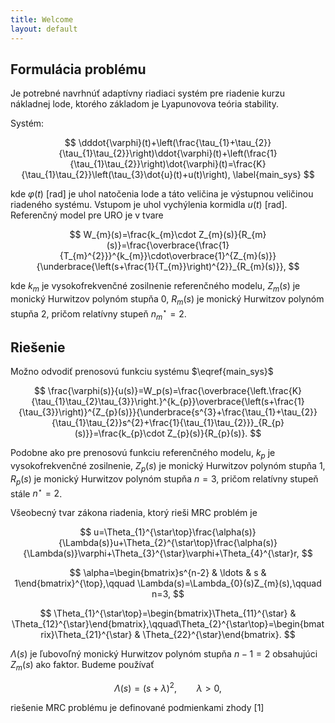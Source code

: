 ```yaml
---
title: Welcome
layout: default
---
```


## Formulácia problému

Je potrebné navrhnúť adaptívny riadiaci systém pre riadenie kurzu nákladnej lode, ktorého základom je Lyapunovova teória stability. 

Systém:

$$
\dddot{\varphi}(t)+\left(\frac{\tau_{1}+\tau_{2}}{\tau_{1}\tau_{2}}\right)\ddot{\varphi}(t)+\left(\frac{1}{\tau_{1}\tau_{2}}\right)\dot{\varphi}(t)=\frac{K}{\tau_{1}\tau_{2}}\left(\tau_{3}\dot{u}(t)+u(t)\right),
\label{main_sys}
$$

kde $\varphi(t)$ [rad] je uhol natočenia lode a táto veličina je výstupnou
veličinou riadeného systému. Vstupom je uhol vychýlenia kormidla $u(t)$ [rad]. 
Referenčný model pre URO je v tvare

$$
W_{m}(s)=\frac{k_{m}\cdot Z_{m}(s)}{R_{m}(s)}=\frac{\overbrace{\frac{1}{T_{m}^{2}}}^{k_{m}}\cdot\overbrace{1}^{Z_{m}(s)}}{\underbrace{\left(s+\frac{1}{T_{m}}\right)^{2}}_{R_{m}(s)}},
$$

kde $k_m$ je vysokofrekvenčné zosilnenie referenčného modelu, $Z_m(s)$ je
monický Hurwitzov polynóm stupňa 0, $R_m(s)$ je monický Hurwitzov polynóm stupňa
2, pričom relatívny stupeň $n^\star_m=2$.

## Riešenie

Možno odvodiť prenosovú funkciu systému $\eqref{main_sys}$

$$
\frac{\varphi(s)}{u(s)}=W_p(s)=\frac{\overbrace{\left.\frac{K}{\tau_{1}\tau_{2}\tau_{3}}\right.}^{k_{p}}\overbrace{\left(s+\frac{1}{\tau_{3}}\right)}^{Z_{p}(s)}}{\underbrace{s^{3}+\frac{\tau_{1}+\tau_{2}}{\tau_{1}\tau_{2}}s^{2}+\frac{1}{\tau_{1}\tau_{2}}}_{R_{p}(s)}}=\frac{k_{p}\cdot Z_{p}(s)}{R_{p}(s)}.
$$

Podobne ako pre prenosovú funkciu referenčného modelu, $k_p$ je vysokofrekvenčné zosilnenie, $Z_p(s)$ je
monický Hurwitzov polynóm stupňa 1, $R_p(s)$ je monický Hurwitzov polynóm stupňa
$n=3$, pričom relatívny stupeň stále $n^\star=2$.

Všeobecný tvar zákona riadenia, ktorý rieši MRC problém je

$$
u=\Theta_{1}^{\star\top}\frac{\alpha(s)}{\Lambda(s)}u+\Theta_{2}^{\star\top}\frac{\alpha(s)}{\Lambda(s)}\varphi+\Theta_{3}^{\star}\varphi+\Theta_{4}^{\star}r,
$$

$$
\alpha=\begin{bmatrix}s^{n-2} & \ldots & s & 1\end{bmatrix}^{\top},\qquad \Lambda(s)=\Lambda_{0}(s)Z_{m}(s),\qquad n=3,
$$

$$
\Theta_{1}^{\star\top}=\begin{bmatrix}\Theta_{11}^{\star} & \Theta_{12}^{\star}\end{bmatrix},\qquad\Theta_{2}^{\star\top}=\begin{bmatrix}\Theta_{21}^{\star} & \Theta_{22}^{\star}\end{bmatrix}.
$$

$\Lambda(s)$ je ľubovoľný monický Hurwitzov polynóm stupňa $n - 1 = 2$ obsahujúci $Z_m(s)$ ako faktor. Budeme používať

$$
\Lambda(s)=\left(s+\lambda\right)^{2},\qquad\lambda>0,
$$

riešenie MRC problému je definované podmienkami zhody [1]